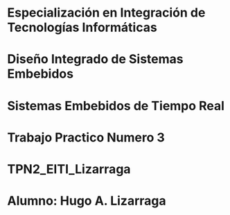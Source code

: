# Especialización en Integración de Tecnologías Informáticas
# Diseño Integrado de Sistemas Embebidos 
# Sistemas Embebidos de Tiempo Real

# Trabajo Practico Numero 3
# TPN2_EITI_Lizarraga

# Alumno: Hugo A. Lizarraga
